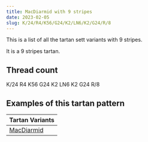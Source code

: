 ```yaml
---
title: MacDiarmid with 9 stripes
date: 2023-02-05
slug: K/24/R4/K56/G24/K2/LN6/K2/G24/R/8
---
```

This is a list of all the tartan sett variants with 9 stripes.

It is a 9 stripes tartan.


## Thread count
K/24 R4 K56 G24 K2 LN6 K2 G24 R/8

## Examples of this tartan pattern

| Tartan Variants |
|---------------|
| [MacDiarmid](/variants/k/24/r4/k56/g24/k2/ln6/k2/g24/r/8-g008000-k000000-lne0e0e0-rc00000)||
